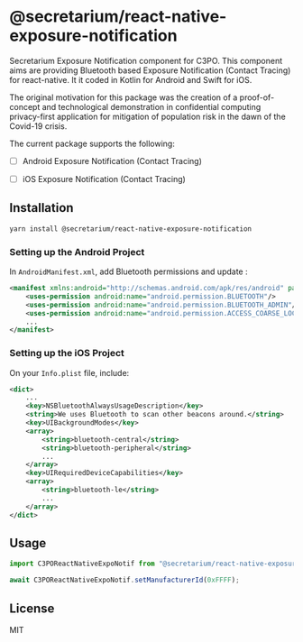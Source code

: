 # @secretarium/react-native-exposure-notification

Secretarium Exposure Notification component for C3PO.
This component aims are providing Bluetooth based Exposure Notification (Contact Tracing) for react-native. It it coded in Kotlin for Android and Swift for iOS.

The original motivation for this package was the creation of a proof-of-concept and technological demonstration in confidential computing privacy-first application for mitigation of population risk in the dawn of the Covid-19 crisis.

The current package supports the following:

- [ ] Android Exposure Notification (Contact Tracing)
- [ ] iOS Exposure Notification (Contact Tracing)


## Installation

```sh
yarn install @secretarium/react-native-exposure-notification
```

### Setting up the Android Project

In `AndroidManifest.xml`, add Bluetooth permissions and update <uses-sdk/>:
```xml
<manifest xmlns:android="http://schemas.android.com/apk/res/android" package="...">
    <uses-permission android:name="android.permission.BLUETOOTH"/>
    <uses-permission android:name="android.permission.BLUETOOTH_ADMIN"/>
    <uses-permission android:name="android.permission.ACCESS_COARSE_LOCATION"/>
    ...
</manifest>

```

### Setting up the iOS Project

On your `Info.plist` file, include: 
```xml
<dict>
    ...
    <key>NSBluetoothAlwaysUsageDescription</key>
    <string>We uses Bluetooth to scan other beacons around.</string>
    <key>UIBackgroundModes</key>
    <array>
        <string>bluetooth-central</string>
        <string>bluetooth-peripheral</string>
        ...
    </array>
    <key>UIRequiredDeviceCapabilities</key>
    <array>
        <string>bluetooth-le</string>
        ...
    </array>
</dict>
```

## Usage

```js
import C3POReactNativeExpoNotif from "@secretarium/react-native-exposure-notification";

await C3POReactNativeExpoNotif.setManufacturerId(0xFFFF);
```

## License

MIT
